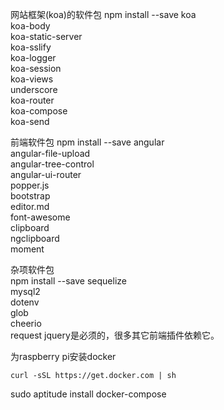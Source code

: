 网站框架(koa)的软件包
npm install --save koa \
                   koa-body \
                   koa-static-server \
                   koa-sslify \
                   koa-logger \
                   koa-session \
                   koa-views \
                   underscore \
                   koa-router \
                   koa-compose \
                   koa-send 

前端软件包
npm install --save angular \
                   angular-file-upload \
                   angular-tree-control \
                   angular-ui-router \
                   popper.js \
                   bootstrap \
                   editor.md \
                   font-awesome \
                   clipboard \
                   ngclipboard \
                   moment 

杂项软件包           
npm install --save sequelize \
                   mysql2 \
                   dotenv \
                   glob \
                   cheerio \
                   request
jquery是必须的，很多其它前端插件依赖它。


为raspberry pi安装docker 
~~~
curl -sSL https://get.docker.com | sh
~~~

sudo aptitude install docker-compose
